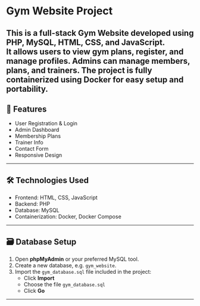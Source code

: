 # Gym Website Project

This is a full-stack Gym Website developed using **PHP**, **MySQL**, **HTML**, **CSS**, and **JavaScript**.  
It allows users to view gym plans, register, and manage profiles. Admins can manage members, plans, and trainers.
The project is fully containerized using **Docker** for easy setup and portability.
---


## 🚀 Features

- User Registration & Login
- Admin Dashboard
- Membership Plans
- Trainer Info
- Contact Form
- Responsive Design

---

## 🛠️ Technologies Used

- Frontend: HTML, CSS, JavaScript
- Backend: PHP
- Database: MySQL
- Containerization: Docker, Docker Compose

---

## 🗃️ Database Setup

1. Open **phpMyAdmin** or your preferred MySQL tool.
2. Create a new database, e.g. `gym_website`.
3. Import the `gym_database.sql` file included in the project:
   - Click **Import**
   - Choose the file `gym_database.sql`
   - Click **Go**

---
